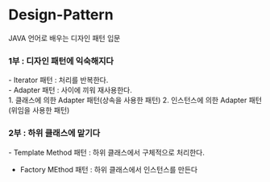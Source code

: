 # Design-Pattern
JAVA 언어로 배우는 디자인 패턴 입문


<h3>1부 : 디자인 패턴에 익숙해지다</h3>
 - Iterator 패턴 : 처리를 반복한다. </br>
 - Adapter 패턴 : 사이에 끼워 재사용한다. </br>
   1. 클래스에 의한 Adapter 패턴(상속을 사용한 패턴)
   2. 인스턴스에 의한 Adapter 패턴 (위임을 사용한 패턴)
   
<h3>2부 : 하위 클래스에 맡기다</h3>
 - Template Method 패턴 : 하위 클래스에서 구체적으로 처리한다. </br>
   
 - Factory MEthod 패턴 : 하위 클래스에서 인스턴스를 만든다 </br>

 
